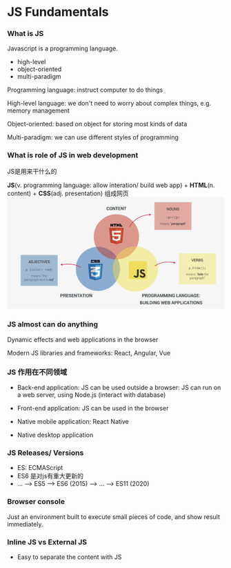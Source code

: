 # JS Fundamentals

### What is JS
Javascript is a programming language.
- high-level
- object-oriented
- multi-paradigm

Programming language: instruct computer to do things

High-level language: we don't need to worry about complex things, e.g. memory management 

Object-oriented: based on object for storing most kinds of data

Multi-paradigm: we can use different styles of programming

### What is role of JS in web development
JS是用来干什么的

**JS**(v. programming language: allow interation/ build web app) + **HTML**(n. content) + **CSS**(adj. presentation) 组成网页
![html_css_js](https://github.com/ThneedLynn/complete_js/blob/master/img/html.png)

### JS almost can do anything
Dynamic effects and web applications in the browser

Modern JS libraries and frameworks: React, Angular, Vue

### JS 作用在不同领域

- Back-end application: JS can be used outside a browser: JS can run on a web server, using Node.js (interact with database)

- Front-end application: JS can be used in the browser

- Native mobile application: React Native

- Native desktop application

### JS Releases/ Versions

- ES: ECMAScript
- ES6 是对js有重大更新的
- ... --> ES5 --> ES6 (2015) --> ... --> ES11 (2020)


### Browser console

Just an environment built to execute small pieces of code, and show result immediately.

### Inline JS vs External JS
- Easy to separate the content with JS